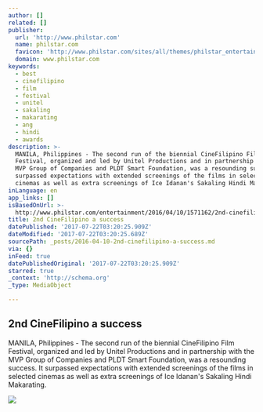 ```yaml
---
author: []
related: []
publisher:
  url: 'http://www.philstar.com'
  name: philstar.com
  favicon: 'http://www.philstar.com/sites/all/themes/philstar_entertainment/favicon.ico'
  domain: www.philstar.com
keywords:
  - best
  - cinefilipino
  - film
  - festival
  - unitel
  - sakaling
  - makarating
  - ang
  - hindi
  - awards
description: >-
  MANILA, Philippines - The second run of the biennial CineFilipino Film
  Festival, organized and led by Unitel Productions and in partnership with the
  MVP Group of Companies and PLDT Smart Foundation, was a resounding success. It
  surpassed expectations with extended screenings of the films in selected
  cinemas as well as extra screenings of Ice Idanan's Sakaling Hindi Makarating.
inLanguage: en
app_links: []
isBasedOnUrl: >-
  http://www.philstar.com/entertainment/2016/04/10/1571162/2nd-cinefilipino-success
title: 2nd CineFilipino a success
datePublished: '2017-07-22T03:20:25.909Z'
dateModified: '2017-07-22T03:20:25.689Z'
sourcePath: _posts/2016-04-10-2nd-cinefilipino-a-success.md
via: {}
inFeed: true
datePublishedOriginal: '2017-07-22T03:20:25.909Z'
starred: true
_context: 'http://schema.org'
_type: MediaObject

---
```

<article style=""><h1>2nd CineFilipino a success</h1><p>MANILA, Philippines - The second run of the biennial CineFilipino Film Festival, organized and led by Unitel Productions and in partnership with the MVP Group of Companies and PLDT Smart Foundation, was a resounding success. It surpassed expectations with extended screenings of the films in selected cinemas as well as extra screenings of Ice Idanan's Sakaling Hindi Makarating.</p><img src="http://media.philstar.com/images/the-philippine-star/entertainment/20160410/ent9-Angeli-Bayani.jpg" /></article>